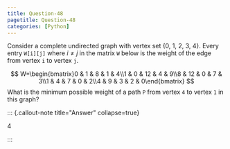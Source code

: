 ```yaml
---
title: Question-48
pagetitle: Question-48
categories: [Python]
---
```


Consider a complete undirected graph with vertex set {0, 1, 2, 3, 4}. Every entry `W[i][j]` where $i \ne j$ in the matrix `W` below is the weight of the edge from vertex `i` to vertex `j`.

$$
W=\begin{bmatrix}0 & 1 & 8 & 1 & 4\\1 & 0 & 12 & 4 & 9\\8 & 12 & 0 & 7 & 3\\1 & 4 & 7 & 0 & 2\\4 & 9 & 3 & 2 & 0\end{bmatrix}
$$
What is the minimum possible weight of a path `P` from vertex `4` to vertex `1` in this graph?

::: {.callout-note title="Answer" collapse=true}

$4$

:::
